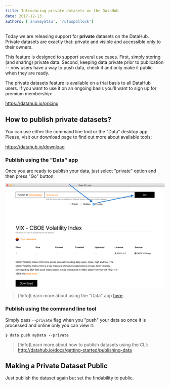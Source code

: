 ```yaml
---
title: Introducing private datasets on the DataHub
date: 2017-12-13
authors: ['anuveyatsu', 'rufuspollock']
---
```


Today we are releasing support for **private** datasets on the DataHub. Private datasets are exactly that: private and visible and accessible only to their owners.

This feature is designed to support several use cases. First, simply storing (and sharing) private data. Second, keeping data private prior to publication -- now users have a way to push data, check it and only make it public when they are ready.

The private datasets feature is available on a trial basis to all DataHub users. If you want to use it on an ongoing basis you'll want to sign up for premium membership:

https://datahub.io/pricing

## How to publish private datasets?

You can use either the command line tool or the "Data" desktop app. Please, visit our download page to find out more about available tools:

https://datahub.io/download

### Publish using the "Data" app

Once you are ready to publish your data, just select "private" option and then press "Go" button:

![](/static/img/docs/push-private.png)


>[!info]Learn more about using the "Data" app [here](http://datahub.io/blog/data-desktop-app-alpha-release).

### Publish using the command line tool

Simply pass `--private` flag when you "push" your data so once it is processed and online only you can view it:

```etc
$ data push myData --private
```

>[!info]Learn more about how to publish datasets using the CLI:
http://datahub.io/docs/getting-started/publishing-data


## Making a Private Dataset Public

Just publish the dataset again but set the findability to public.
